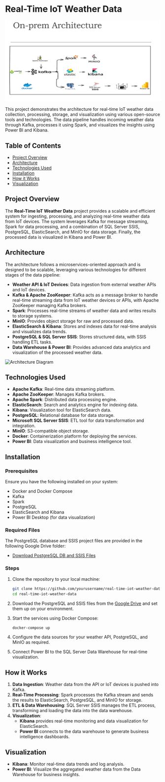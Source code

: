 # Real-Time IoT Weather Data

![On-prem Architecture](x.png)

This project demonstrates the architecture for real-time IoT weather data collection, processing, storage, and visualization using various open-source tools and technologies. The data pipeline handles incoming weather data through Kafka, processes it using Spark, and visualizes the insights using Power BI and Kibana.

## Table of Contents
- [Project Overview](#project-overview)
- [Architecture](#architecture)
- [Technologies Used](#technologies-used)
- [Installation](#installation)
- [How it Works](#how-it-works)
- [Visualization](#visualization)

## Project Overview
The **Real-Time IoT Weather Data** project provides a scalable and efficient system for ingesting, processing, and analyzing real-time weather data from IoT devices. The system leverages Kafka for message streaming, Spark for data processing, and a combination of SQL Server SSIS, PostgreSQL, ElasticSearch, and MinIO for data storage. Finally, the processed data is visualized in Kibana and Power BI.

## Architecture
The architecture follows a microservices-oriented approach and is designed to be scalable, leveraging various technologies for different stages of the data pipeline:

- **Weather API & IoT Devices**: Data ingestion from external weather APIs and IoT devices.
- **Kafka & Apache ZooKeeper**: Kafka acts as a message broker to handle real-time streaming data from IoT weather devices or APIs, with Apache ZooKeeper managing Kafka brokers.
- **Spark**: Processes real-time streams of weather data and writes results to storage systems.
- **MinIO**: Provides object storage for raw and processed data.
- **ElasticSearch & Kibana**: Stores and indexes data for real-time analysis and visualizes data trends.
- **PostgreSQL & SQL Server SSIS**: Stores structured data, with SSIS handling ETL tasks.
- **Data Warehouse & Power BI**: Provides advanced data analytics and visualization of the processed weather data.

![Architecture Diagram](path-to-architecture-diagram.png)

## Technologies Used
- **Apache Kafka**: Real-time data streaming platform.
- **Apache ZooKeeper**: Manages Kafka brokers.
- **Apache Spark**: Distributed data processing engine.
- **ElasticSearch**: Search and analytics engine for indexing data.
- **Kibana**: Visualization tool for ElasticSearch data.
- **PostgreSQL**: Relational database for data storage.
- **Microsoft SQL Server SSIS**: ETL tool for data transformation and integration.
- **MinIO**: S3-compatible object storage.
- **Docker**: Containerization platform for deploying the services.
- **Power BI**: Data visualization and business intelligence tool.

## Installation
### Prerequisites
Ensure you have the following installed on your system:
- Docker and Docker Compose
- Kafka
- Spark
- PostgreSQL
- ElasticSearch and Kibana
- Power BI Desktop (for data visualization)

### Required Files
The PostgreSQL database and SSIS project files are provided in the following Google Drive folder:
- [Download PostgreSQL DB and SSIS Files](https://drive.google.com/drive/folders/1of0CdTXQxhd49zA6ZHruG3HILal-b6j0)

### Steps
1. Clone the repository to your local machine:
    ```bash
    git clone https://github.com/yourusername/real-time-iot-weather-data.git
    cd real-time-iot-weather-data
    ```
2. Download the PostgreSQL and SSIS files from the [Google Drive](https://drive.google.com/drive/folders/1of0CdTXQxhd49zA6ZHruG3HILal-b6j0) and set them up on your environment.

3. Start the services using Docker Compose:
    ```bash
    docker-compose up
    ```
4. Configure the data sources for your weather API, PostgreSQL, and MinIO as required.

5. Connect Power BI to the SQL Server Data Warehouse for real-time visualization.

## How it Works
1. **Data Ingestion**: Weather data from the API or IoT devices is pushed into Kafka.
2. **Real-Time Processing**: Spark processes the Kafka stream and sends the results to ElasticSearch, PostgreSQL, and MinIO for storage.
3. **ETL & Data Warehousing**: SQL Server SSIS manages the ETL process, transforming and loading the data into the data warehouse.
4. **Visualization**:
   - **Kibana** provides real-time monitoring and data visualization for ElasticSearch.
   - **Power BI** connects to the data warehouse to generate business intelligence dashboards.

## Visualization
- **Kibana**: Monitor real-time data trends and log analysis.
- **Power BI**: Visualize the aggregated weather data from the Data Warehouse for business insights.

